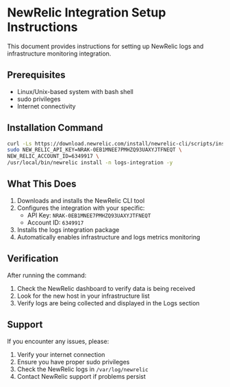 # NewRelic Integration Setup Instructions

This document provides instructions for setting up NewRelic logs and infrastructure monitoring integration.

## Prerequisites
- Linux/Unix-based system with bash shell
- sudo privileges
- Internet connectivity

## Installation Command

```bash
curl -Ls https://download.newrelic.com/install/newrelic-cli/scripts/install.sh | bash && \
sudo NEW_RELIC_API_KEY=NRAK-0EB1MNEE7PMHZQ93UAXYJTFNEQT \
NEW_RELIC_ACCOUNT_ID=6349917 \
/usr/local/bin/newrelic install -n logs-integration -y
```

## What This Does

1. Downloads and installs the NewRelic CLI tool
2. Configures the integration with your specific:
   - API Key: `NRAK-0EB1MNEE7PMHZQ93UAXYJTFNEQT`
   - Account ID: `6349917`
3. Installs the logs integration package
4. Automatically enables infrastructure and logs metrics monitoring

## Verification

After running the command:
1. Check the NewRelic dashboard to verify data is being received
2. Look for the new host in your infrastructure list
3. Verify logs are being collected and displayed in the Logs section

## Support

If you encounter any issues, please:
1. Verify your internet connection
2. Ensure you have proper sudo privileges
3. Check the NewRelic logs in `/var/log/newrelic`
4. Contact NewRelic support if problems persist
